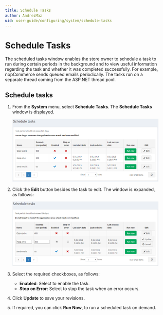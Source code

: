 ```yaml
---
title: Schedule Tasks
author: AndreiMaz
uid: user-guide/configuring/system/schedule-tasks
---
```

# Schedule Tasks

The scheduled tasks window enables the store owner to schedule a task to run during certain periods in the background and to view useful information regarding the task and whether it was completed successfully. For example, nopCommerce sends queued emails periodically. The tasks run on a separate thread coming from the ASP.NET thread pool.

## Schedule tasks

1. From the **System** menu, select **Schedule Tasks**. The **Schedule Tasks** window is displayed.

    ![Schedule tasks](_static/schedule-tasks/schedule-tasks.png)
1. Click the **Edit** button besides the task to edit. The window is expanded, as follows:

    ![Schedule tasks - Edit](_static/schedule-tasks/schedule-tasks-edit.png)
1. Select the required checkboxes, as follows:
    * **Enabled**: Select to enable the task.
    * **Stop on Error**: Select to stop the task when an error occurs.
1. Click **Update** to save your revisions.
1. If required, you can click **Run Now**, to run a scheduled task on demand.
